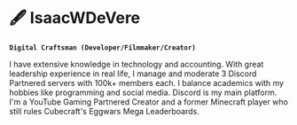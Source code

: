 # 🖋 IsaacWDeVere

**`Digital Craftsman (Developer/Filmmaker/Creator)`**

I have extensive knowledge in technology and accounting. With great leadership experience in real life, I manage and moderate 3 Discord Partnered servers with 100k+ members each. I balance academics with my hobbies like programming and social media. Discord is my main platform. I'm a YouTube Gaming Partnered Creator and a former Minecraft player who still rules Cubecraft's Eggwars Mega Leaderboards.
